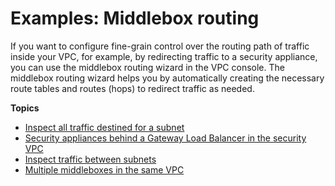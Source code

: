 # Examples: Middlebox routing<a name="middlebox-routing-examples"></a>

If you want to configure fine\-grain control over the routing path of traffic inside your VPC, for example, by redirecting traffic to a security appliance, you can use the middlebox routing wizard in the VPC console\. The middlebox routing wizard helps you by automatically creating the necessary route tables and routes \(hops\) to redirect traffic as needed\.

**Topics**
+ [Inspect all traffic destined for a subnet](internet-gateway-subnet.md)
+ [Security appliances behind a Gateway Load Balancer in the security VPC](gwlb-route.md)
+ [Inspect traffic between subnets](intra-vpc-route.md)
+ [Multiple middleboxes in the same VPC](multiple-middlebox-configurations.md)